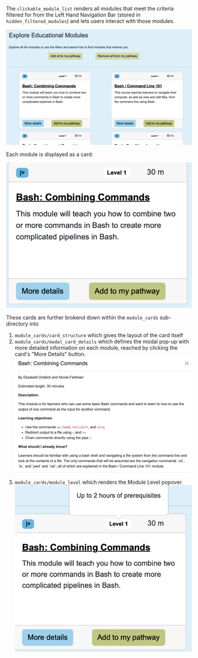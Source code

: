 The `clickable_module_list` renders all modules that meet the criteria filtered for from the Left Hand Navigation Bar (stored in `hidden_filtered_modules`) and lets users interact with those modules.

![Search results showing matching modules.](/media/Explore_Modules_Results.png)

Each module is displayed as a card:

![A Module Card.](/media/Module_Card.png)

These cards are further brokend down within the `module_cards` sub-directory into 
1. `module_cards/card_structure` which gives the layout of the card itself
2. `module_cards/modal_card_details` which defines the modal pop-up with more detailed information on each module, reached by clicking the card's "More Details" button.
![More Details pop-up for Bash: Combining Commands Module.](/media/Module_More_Details.png)
3. `module_cards/module_level` which renders the Module Level popover.
![Level popover shows approximately how many hours of prerequisites the module has.](/media/Module_Level_Popover.png)
